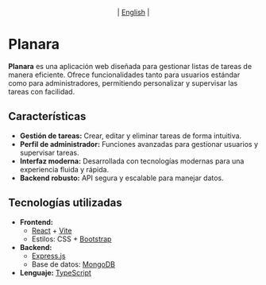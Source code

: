 <p align="center">
  | <a href="https://github.com/OsOsorioP/Planara/blob/main/README_english.md" target="_blank">English</a> |
</p>

# Planara

**Planara** es una aplicación web diseñada para gestionar listas de tareas de manera eficiente. Ofrece funcionalidades tanto para usuarios estándar como para administradores, permitiendo personalizar y supervisar las tareas con facilidad.

## Características

- **Gestión de tareas:** Crear, editar y eliminar tareas de forma intuitiva.
- **Perfil de administrador:** Funciones avanzadas para gestionar usuarios y supervisar tareas.
- **Interfaz moderna:** Desarrollada con tecnologías modernas para una experiencia fluida y rápida.
- **Backend robusto:** API segura y escalable para manejar datos.

## Tecnologías utilizadas

- **Frontend:**
  - [React](https://reactjs.org/) + [Vite](https://vitejs.dev/)
  - Estilos: CSS + [Bootstrap](https://getbootstrap.com/)
- **Backend:**
  - [Express.js](https://expressjs.com/)
  - Base de datos: [MongoDB](https://www.mongodb.com/)
- **Lenguaje:** [TypeScript](https://www.typescriptlang.org/)
